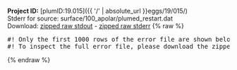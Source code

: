 **Project ID:** [plumID:19.015]({{ '/' | absolute_url }}eggs/19/015/)  
Stderr for source:  surface/100_apolar/plumed_restart.dat   
Download: [zipped raw stdout](plumed_restart.dat.plumed_master.stdout.txt.zip) - [zipped raw stderr](plumed_restart.dat.plumed_master.stderr.txt.zip) 
{% raw %}
<pre>
#! Only the first 1000 rows of the error file are shown below
#! To inspect the full error file, please download the zipped raw stderr file above
</pre>
{% endraw %}
